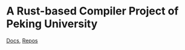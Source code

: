 # A Rust-based Compiler Project of Peking University

[Docs](https://pku-minic.github.io/online-doc), [Repos]()